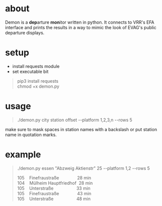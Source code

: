 # about
Demon is a <b>dep</b>arture <b>mon</b>itor written in python. It connects to VRR's EFA interface and prints the results in a way to mimic the look of EVAG's public departure displays.

# setup
- install requests module
- set executable bit
> pip3 install requests</br>
> chmod +x demon.py

# usage
> ./demon.py city station offset --platform 1,2,3,n --rows 5

make sure to mask spaces in station names with a backslash or put station name in quotation marks.

# example

> ./demon.py essen "Abzweig Aktienstr" 25 --platform 1,2 --rows 5
>
> 105&nbsp;&nbsp;&nbsp;&nbsp;Finefraustraße&nbsp;&nbsp;&nbsp;&nbsp;&nbsp;&nbsp;&nbsp;&nbsp;&nbsp;&nbsp;&nbsp;&nbsp;&nbsp;&nbsp;&nbsp;28 min</br>
> 104&nbsp;&nbsp;&nbsp;&nbsp;Mülheim Hauptfriedhof&nbsp;&nbsp;28 min</br> 
> 105&nbsp;&nbsp;&nbsp;&nbsp;Unterstraße&nbsp;&nbsp;&nbsp;&nbsp;&nbsp;&nbsp;&nbsp;&nbsp;&nbsp;&nbsp;&nbsp;&nbsp;&nbsp;&nbsp;&nbsp;&nbsp;&nbsp;&nbsp;&nbsp;33 min</br>
> 105&nbsp;&nbsp;&nbsp;&nbsp;Finefraustraße&nbsp;&nbsp;&nbsp;&nbsp;&nbsp;&nbsp;&nbsp;&nbsp;&nbsp;&nbsp;&nbsp;&nbsp;&nbsp;&nbsp;&nbsp;43 min</br> 
> 105&nbsp;&nbsp;&nbsp;&nbsp;Unterstraße&nbsp;&nbsp;&nbsp;&nbsp;&nbsp;&nbsp;&nbsp;&nbsp;   &nbsp;&nbsp;&nbsp;&nbsp;&nbsp;&nbsp;&nbsp;&nbsp;&nbsp;&nbsp;48 min</br>
